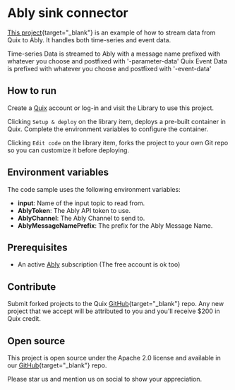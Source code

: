 # Ably sink connector

[This project](https://github.com/quixio/quix-library/tree/main/csharp/destinations/ably-sink){target="_blank"} is an example of how to stream data from Quix to Ably. It handles both time-series and event data.

Time-series Data is streamed to Ably with a message name prefixed with whatever you choose and postfixed with '-parameter-data'
Quix Event Data is prefixed with whatever you choose and postfixed with '-event-data'

## How to run

Create a [Quix](https://portal.platform.quix.ai/self-sign-up?xlink=github) account or log-in and visit the Library to use this project.

Clicking `Setup & deploy` on the library item, deploys a pre-built container in Quix. Complete the environment variables to configure the container.

Clicking `Edit code` on the library item, forks the project to your own Git repo so you can customize it before deploying.

## Environment variables

The code sample uses the following environment variables:

- **input**: Name of the input topic to read from.
- **AblyToken**: The Ably API token to use.
- **AblyChannel**: The Ably Channel to send to.
- **AblyMessageNamePrefix**: The prefix for the Ably Message Name.

## Prerequisites
 - An active [Ably](https://ably.com/) subscription (The free account is ok too)

## Contribute

Submit forked projects to the Quix [GitHub](https://github.com/quixio/quix-library){target="_blank"} repo. Any new project that we accept will be attributed to you and you'll receive $200 in Quix credit.

## Open source

This project is open source under the Apache 2.0 license and available in our [GitHub](https://github.com/quixio/quix-library){target="_blank"} repo.

Please star us and mention us on social to show your appreciation.